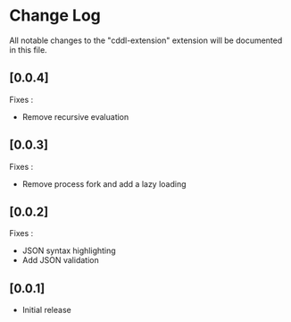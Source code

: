 # Change Log

All notable changes to the "cddl-extension" extension will be documented in this file.


## [0.0.4]

Fixes :
 - Remove recursive evaluation

## [0.0.3]

Fixes :
 - Remove process fork and add a lazy loading

## [0.0.2]

Fixes :
 - JSON syntax highlighting
 - Add JSON validation

## [0.0.1]

- Initial release